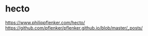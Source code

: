 # hecto
https://www.philippflenker.com/hecto/
https://github.com/pflenker/pflenker.github.io/blob/master/_posts/



